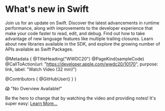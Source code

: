 # What's new in Swift

Join us for an update on Swift. Discover the latest advancements in runtime performance, along with improvements to the developer experience that make your code faster to read, edit, and debug. Find out how to take advantage of new language features like multiple trailing closures. Learn about new libraries available in the SDK, and explore the growing number of APIs available as Swift Packages.

@Metadata {
   @TitleHeading("WWDC20")
   @PageKind(sampleCode)
   @CallToAction(url: "https://developer.apple.com/wwdc20/10170", purpose: link, label: "Watch Video (32 min)")

   @Contributors {
      @GitHubUser(<replace this with your GitHub handle>)
   }
}

😱 "No Overview Available!"

Be the hero to change that by watching the video and providing notes! It's super easy:
 [Learn More…](https://wwdcnotes.github.io/WWDCNotes/documentation/wwdcnotes/contributing)
